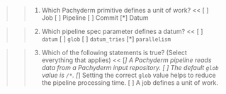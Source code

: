>>1. Which Pachyderm primitive defines a unit of work? <<
[ ] Job
[ ] Pipeline
[ ] Commit
[*] Datum

>>2. Which pipeline spec parameter defines a datum? <<
[ ] `datum`
[ ] `glob`
[ ] `datum_tries`
[*] `parallelism`

>>3. Which of the following statements is true? (Select everything that applies) <<
[*] A Pachyderm pipeline reads data from a Pachyderm input repository.
[ ] The default `glob` value is `/*`.
[*] Setting the correct `glob` value helps to reduce the pipeline processing time.
[ ] A job defines a unit of work.
